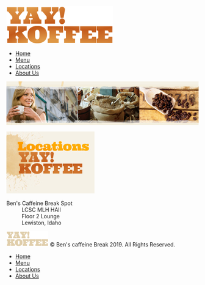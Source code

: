 <head>
	<meta charset="UTF-8">
	<title>Ben's Locations</title>
    <link rel="stylesheet" type="text/css" media="all" href="css/style.css" />
</head>

<div id="page">
<div>
    <div id="header">

[![Image](images/logo.png)](index)
*   [Home](index)
*   [Menu](menu)
*   [Locations](locations)
*   [About Us](about)
    </div>
<div id="body">
    <div id="figure">

![Image](images/headline-locations.jpg)
    </div>

<div>
    <a class="locations">

![Locations](images/locations.jpg)

</a>
<div>
<dl>
<dt>Ben's Caffeine Break Spot</dt>
<dd>LCSC MLH HAll</dd>
<dd>Floor 2 Lounge</dd>
<dd>Lewiston, Idaho</dd>
</dl>
        </div>
    </div>
</div>
<div id="footer">
    <div>

[![Image](images/logo2.png)](index) © Ben's caffeine Break 2019\. All Rights Reserved.
</div>
<div class="section">
	
*   [Home](index)
*   [Menu](menu)
*   [Locations](locations)
*   [About Us](about)

</div>
        </div>
    </div>
</div>